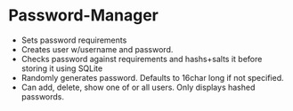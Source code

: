 # Password-Manager
- Sets password requirements 
- Creates user w/username and password. 
- Checks password against requirements and hashs+salts it before storing it using SQLite
- Randomly generates password. Defaults to 16char long if not specified. 
- Can add, delete, show one of or all users. Only displays hashed passwords. 

